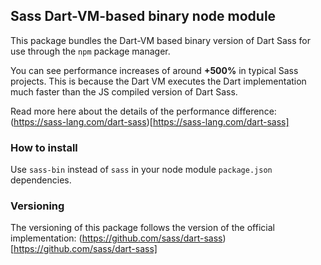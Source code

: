 ## Sass Dart-VM-based binary node module

This package bundles the Dart-VM based binary version of Dart Sass for use through the `npm` package manager.

You can see performance increases of around **+500%** in typical Sass projects. This is because the Dart VM executes the Dart implementation much faster than the JS compiled version of Dart Sass.

Read more here about the details of the performance difference: (https://sass-lang.com/dart-sass)[https://sass-lang.com/dart-sass] 

### How to install

Use `sass-bin` instead of `sass` in your node module `package.json` dependencies. 

### Versioning

The versioning of this package follows the version of the official implementation: (https://github.com/sass/dart-sass)[https://github.com/sass/dart-sass]